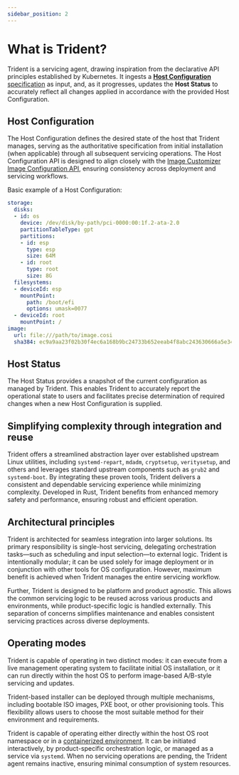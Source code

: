 ```yaml
---
sidebar_position: 2
---
```


# What is Trident?

Trident is a servicing agent, drawing inspiration from the declarative API
principles established by Kubernetes. It ingests a [**Host Configuration**
specification](Reference/Host-Configuration/API-Reference/HostConfiguration.md)
as input, and, as it progresses, updates the **Host Status** to accurately
reflect all changes applied in accordance with the provided Host Configuration.

## Host Configuration

The Host Configuration defines the desired state of the host that Trident
manages, serving as the authoritative specification from initial installation
(when applicable) through all subsequent servicing operations. The Host
Configuration API is designed to align closely with the [Image
Customizer](https://microsoft.github.io/azure-linux-image-tools/imagecustomizer/README.html)
[Image Configuration
API](https://microsoft.github.io/azure-linux-image-tools/imagecustomizer/api/configuration.html),
ensuring consistency across deployment and servicing workflows.

Basic example of a Host Configuration:

```yaml
storage:
  disks:
  - id: os
    device: /dev/disk/by-path/pci-0000:00:1f.2-ata-2.0
    partitionTableType: gpt
    partitions:
    - id: esp
      type: esp
      size: 64M
    - id: root
      type: root
      size: 8G
  filesystems:
  - deviceId: esp
    mountPoint:
      path: /boot/efi
      options: umask=0077
  - deviceId: root
    mountPoint: /
image:
  url: file:///path/to/image.cosi
  sha384: ec9a9aa23f02b30f4ec6a168b9bc24733b652eeab4f8abc243630666a5e34cea1667c34313a13ec1564ac4871b80112f
```

## Host Status

The Host Status provides a snapshot of the current configuration as managed by
Trident. This enables Trident to accurately report the operational state to
users and facilitates precise determination of required changes when a new Host
Configuration is supplied.

## Simplifying complexity through integration and reuse

Trident offers a streamlined abstraction layer over established upstream Linux
utilities, including `systemd-repart`, `mdadm`, `cryptsetup`, `veritysetup`, and
others and leverages standard upstream components such as `grub2` and
`systemd-boot`. By integrating these proven tools, Trident delivers a consistent
and dependable servicing experience while minimizing complexity. Developed in
Rust, Trident benefits from enhanced memory safety and performance, ensuring
robust and efficient operation.

## Architectural principles

Trident is architected for seamless integration into larger solutions. Its
primary responsibility is single-host servicing, delegating orchestration
tasks—such as scheduling and input selection—to external logic. Trident is
intentionally modular; it can be used solely for image deployment or in
conjunction with other tools for OS configuration. However, maximum benefit is
achieved when Trident manages the entire servicing workflow.

Further, Trident is designed to be platform and product agnostic. This allows
the common servicing logic to be reused across various products and
environments, while product-specific logic is handled externally. This
separation of concerns simplifies maintenance and enables consistent servicing
practices across diverse deployments.

## Operating modes

Trident is capable of operating in two distinct modes: it can execute from a
live management operating system to facilitate initial OS installation, or it
can run directly within the host OS to perform image-based A/B-style servicing
and updates.

Trident-based installer can be deployed through multiple mechanisms, including
bootable ISO images, PXE boot, or other provisioning tools. This flexibility
allows users to choose the most suitable method for their environment and
requirements.

Trident is capable of operating either directly within the host OS root
namespace or in a [containerized
environment](How-To-Guides/Run-Trident-Inside-a-Container.md). It can be
initiated interactively, by product-specific orchestration logic, or managed as
a service via `systemd`. When no servicing operations are pending, the Trident
agent remains inactive, ensuring minimal consumption of system resources.
